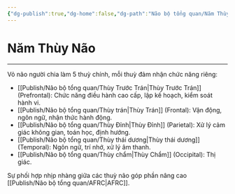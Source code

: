 ```yaml
---
{"dg-publish":true,"dg-home":false,"dg-path":"Não bộ tổng quan/Năm Thùy Não.md","permalink":"/nao-bo-tong-quan/nam-thuy-nao/","dgPassFrontmatter":true,"updated":"2025-01-12T15:19:28.020+07:00"}
---
```


# Năm Thùy Não
---

Vỏ não người chia làm 5 thuỳ chính, mỗi thuỳ đảm nhận chức năng riêng:

- [[Publish/Não bộ tổng quan/Thùy Trước Trán\|Thùy Trước Trán]] (Prefrontal): Chức năng điều hành cao cấp, lập kế hoạch, kiểm soát hành vi.
- [[Publish/Não bộ tổng quan/Thùy trán\|Thùy Trán]] (Frontal): Vận động, ngôn ngữ, nhận thức hành động.
- [[Publish/Não bộ tổng quan/Thùy Đỉnh\|Thùy Đỉnh]] (Parietal): Xử lý cảm giác không gian, toán học, định hướng.
- [[Publish/Não bộ tổng quan/Thùy thái dương\|Thùy thái dương]] (Temporal): Ngôn ngữ, trí nhớ, xử lý âm thanh.
- [[Publish/Não bộ tổng quan/Thùy chẩm\|Thùy Chẩm]] (Occipital): Thị giác.

Sự phối hợp nhịp nhàng giữa các thuỳ não góp phần nâng cao [[Publish/Não bộ tổng quan/AFRC\|AFRC]].

